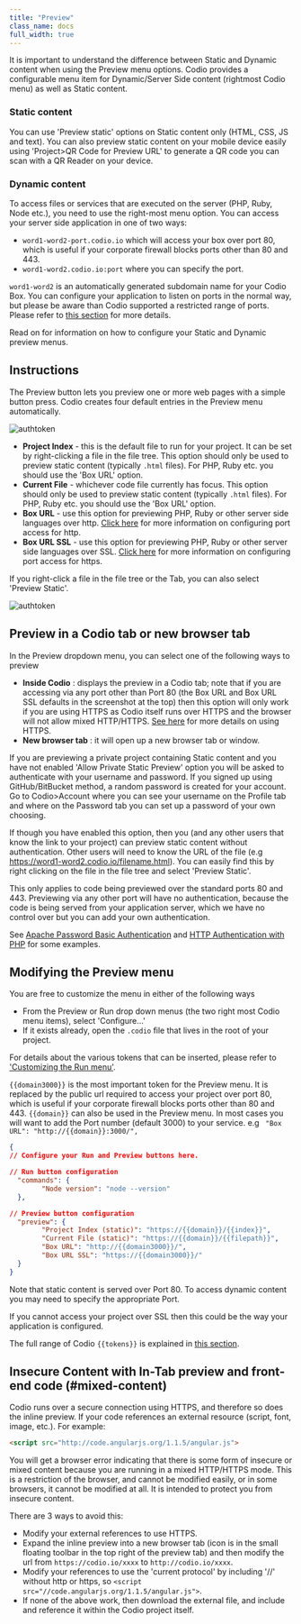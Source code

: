 ```yaml
---
title: "Preview"
class_name: docs
full_width: true
---
```


It is important to understand the difference between Static and Dynamic content when using the Preview menu options. Codio provides a configurable menu item for Dynamic/Server Side content (rightmost Codio menu) as well as Static content.

### Static content
You can use 'Preview static' options on Static content only (HTML, CSS, JS and text).
You can also preview static content on your mobile device easily using 'Project>QR Code for Preview URL' to generate a QR code you can scan with a QR Reader on your device.

### Dynamic content
To access files or services that are executed on the server (PHP, Ruby, Node etc.), you need to use the right-most menu option. You can access your server side application in one of two ways:

- `word1-word2-port.codio.io` which will access your box over port 80, which is useful if your corporate firewall blocks ports other than 80 and 443.
- `word1-word2.codio.io:port` where you can specify the port.

`word1-word2` is an automatically generated subdomain name for your Codio Box. You can configure your application to listen on ports in the normal way, but please be aware than Codio supported a restricted range of ports. Please refer to [this section](/docs/ide/boxes/access/ext-access) for more details.

Read on for information on how to configure your Static and Dynamic preview menus.

## Instructions
The Preview button lets you preview one or more web pages with a simple button press. Codio creates four default entries in the Preview menu automatically.

<img alt="authtoken" src="/img/docs/preview-deploy.png" class="simple"/>


- **Project Index** - this is the default file to run for your project. It can be set by right-clicking a file in the file tree. This option should only be used to preview static content (typically `.html` files). For PHP, Ruby etc. you should use the 'Box URL' option.
- **Current File** - whichever code file currently has focus. This option should only be used to preview static content (typically `.html` files). For PHP, Ruby etc. you should use the 'Box URL' option.
- **Box URL** - use this option for previewing PHP, Ruby or other server side languages over http. [Click here](/docs/ide/boxes/access/ext-access) for more information on configuring port access for http.
- **Box URL SSL** - use this option for previewing PHP, Ruby or other server side languages over SSL. [Click here](/docs/ide/boxes/access/ext-access) for more information on configuring port access for https.


If you right-click a file in the file tree or the Tab, you can also select 'Preview Static'.

<img alt="authtoken" src="/img/docs/preview-deploy-right-click.png" class="simple"/>


## Preview in a Codio tab or new browser tab
In the Preview dropdown menu, you can select one of the following ways to preview

- **Inside Codio** : displays the preview in a Codio tab; note that if you are accessing via any port other than Port 80 (the Box URL and Box URL SSL defaults in the screenshot at the top) then this option will only work if you are using HTTPS as Codio itself runs over HTTPS and the browser will not allow mixed HTTP/HTTPS. [See here](/docs/ide/boxes/access/ext-access) for more details on using HTTPS.
- **New browser tab** : it will open up a new browser tab or window.

If you are previewing a private project containing Static content and you have not enabled 'Allow Private Static Preview' option you will be asked to authenticate with your username and password. If you signed up using GitHub/BitBucket method, a random password is created for your account. Go to Codio>Account where you can see your username on the Profile tab and where on the Password tab you can set up a password of your own choosing.

If though you have enabled this option, then you (and any other users that know the link to your project) can preview static content without authentication. Other users will need to know the URL of the file (e.g https://word1-word2.codio.io/filename.html). You can easily find this by right clicking on the file in the file tree and select 'Preview Static'.

This only applies to code being previewed over the standard ports 80 and 443. Previewing via any other port will have no authentication, because the code is being served from your application server, which we have no control over but you can add your own authentication.

See [Apache Password Basic Authentication](https://wiki.apache.org/httpd/PasswordBasicAuth) and [HTTP Authentication with PHP](http://php.net/manual/en/features.http-auth.php) for some examples.

## Modifying the Preview menu
You are free to customize the menu in either of the following ways

- From the Preview or Run drop down menus (the two right most Codio menu items), select 'Configure...'
- If it exists already, open the `.codio` file that lives in the root of your project.

For details about the various tokens that can be inserted, please refer to ['Customizing the Run menu'](/docs/ide/boxes/runmenu/).

`{{domain3000}}` is the most important token for the Preview menu. It is replaced by the public url required to access your project over port 80, which is useful if your corporate firewall blocks ports other than 80 and 443.
`{{domain}}` can also be used in the Preview menu. In most cases you will want to add the Port number (default 3000) to your service. e.g ` "Box URL": "http://{{domain}}:3000/",`


```json
{
// Configure your Run and Preview buttons here.

// Run button configuration
  "commands": {
        "Node version": "node --version"
  },

// Preview button configuration
  "preview": {
        "Project Index (static)": "https://{{domain}}/{{index}}",
        "Current File (static)": "https://{{domain}}/{{filepath}}",
        "Box URL": "http://{{domain3000}}/",
        "Box URL SSL": "https://{{domain3000}}/"
  }
}
```

Note that static content is served over Port 80. To access dynamic content you may need to specify the appropriate Port.

If you cannot access your project over SSL then this could be the way your application is configured.

The full range of Codio `{{tokens}}` is explained in [this section](/docs/ide/boxes/runmenu).

## Insecure Content with In-Tab preview and front-end code (#mixed-content)
Codio runs over a secure connection using HTTPS, and therefore so does the inline preview. If your code references an external resource (script, font, image, etc.). For example:

```html
<script src="http://code.angularjs.org/1.1.5/angular.js">
```

You will get a browser error indicating that there is some form of insecure or mixed content because you are running in a mixed HTTP/HTTPS mode. This is a restriction of the browser, and cannot be modified easily, or in some browsers, it cannot be modified at all. It is intended to protect you from insecure content.

There are 3 ways to avoid this:

- Modify your external references to use HTTPS.
- Expand the inline preview into a new browser tab (icon is in the small floating toolbar in the top right of the preview tab) and then modify the url from `https://codio.io/xxxx` to `http://codio.io/xxxx`.
- Modify your references to use the 'current protocol' by including '//' without http or https, so `<script src="//code.angularjs.org/1.1.5/angular.js">`.
- If none of the above work, then download the external file, and include and reference it within the Codio project itself.
